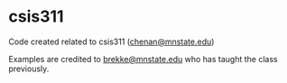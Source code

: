 # csis311
Code created related to csis311 (chenan@mnstate.edu)

Examples are credited to brekke@mnstate.edu who has taught the class previously.
